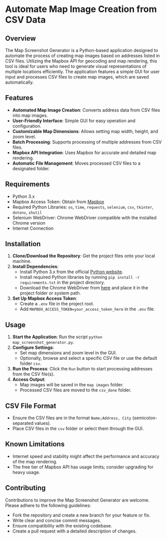 # Automate Map Image Creation from CSV Data

## Overview

The Map Screenshot Generator is a Python-based application designed to automate the process of creating map images based on addresses listed in CSV files. Utilizing the Mapbox API for geocoding and map rendering, this tool is ideal for users who need to generate visual representations of multiple locations efficiently. The application features a simple GUI for user input and processes CSV files to create map images, which are saved automatically.

## Features

- **Automated Map Image Creation**: Converts address data from CSV files into map images.
- **User-Friendly Interface**: Simple GUI for easy operation and configuration.
- **Customizable Map Dimensions**: Allows setting map width, height, and zoom level.
- **Batch Processing**: Supports processing of multiple addresses from CSV files.
- **Mapbox API Integration**: Uses Mapbox for accurate and detailed map rendering.
- **Automatic File Management**: Moves processed CSV files to a designated folder.

## Requirements

- Python 3.x
- Mapbox Access Token: Obtain from [Mapbox](https://www.mapbox.com/)
- Required Python Libraries: `os`, `time`, `requests`, `selenium`, `csv`, `tkinter`, `dotenv`, `shutil`
- Selenium WebDriver: Chrome WebDriver compatible with the installed Chrome version
- Internet Connection

## Installation

1. **Clone/Download the Repository**: Get the project files onto your local machine.
2. **Install Dependencies**:
   - Install Python 3.x from the official [Python website](https://www.python.org/downloads/).
   - Install required Python libraries by running `pip install -r requirements.txt` in the project directory.
   - Download the Chrome WebDriver from [here](https://sites.google.com/a/chromium.org/chromedriver/downloads) and place it in the project folder or system path.
3. **Set Up Mapbox Access Token**:
   - Create a `.env` file in the project root.
   - Add `MAPBOX_ACCESS_TOKEN=your_access_token_here` in the `.env` file.

## Usage

1. **Start the Application**: Run the script `python map_screenshot_generator.py`.
2. **Configure Settings**:
   - Set map dimensions and zoom level in the GUI.
   - Optionally, browse and select a specific CSV file or use the default folder `csv`.
3. **Run the Process**: Click the `Run` button to start processing addresses from the CSV file(s).
4. **Access Output**:
   - Map images will be saved in the `map images` folder.
   - Processed CSV files are moved to the `csv_done` folder.

## CSV File Format

- Ensure the CSV files are in the format `Name;Address, City` (semicolon-separated values).
- Place CSV files in the `csv` folder or select them through the GUI.

## Known Limitations

- Internet speed and stability might affect the performance and accuracy of the map rendering.
- The free tier of Mapbox API has usage limits; consider upgrading for heavy usage.

## Contributing

Contributions to improve the Map Screenshot Generator are welcome. Please adhere to the following guidelines:

- Fork the repository and create a new branch for your feature or fix.
- Write clear and concise commit messages.
- Ensure compatibility with the existing codebase.
- Create a pull request with a detailed description of changes.